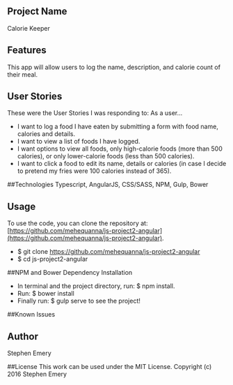 ## Project Name
Calorie Keeper

## Features
This app will allow users to log the name, description, and calorie count of their meal.

## User Stories
These were the User Stories I was responding to:
As a user…
* I want to log a food I have eaten by submitting a form with food name, calories and details.
* I want to view a list of foods I have logged.
* I want options to view all foods, only high-calorie foods (more than 500 calories), or only lower-calorie foods (less than 500 calories).
* I want to click a food to edit its name, details or calories (in case I decide to pretend my fries were 100 calories instead of 365).

##Technologies
Typescript, AngularJS, CSS/SASS, NPM, Gulp, Bower

## Usage
To use the code, you can clone the repository at: [https://github.com/mehequanna/js-project2-angular](https://github.com/mehequanna/js-project2-angular).
* $ git clone https://github.com/mehequanna/js-project2-angular
* $ cd js-project2-angular

##NPM and Bower Dependency Installation
* In terminal and the project directory, run: $ npm install.
* Run: $ bower install
* Finally run: $ gulp serve to see the project!

##Known Issues

## Author
Stephen Emery

##License
This work can be used under the MIT License.
Copyright (c) 2016 Stephen Emery
